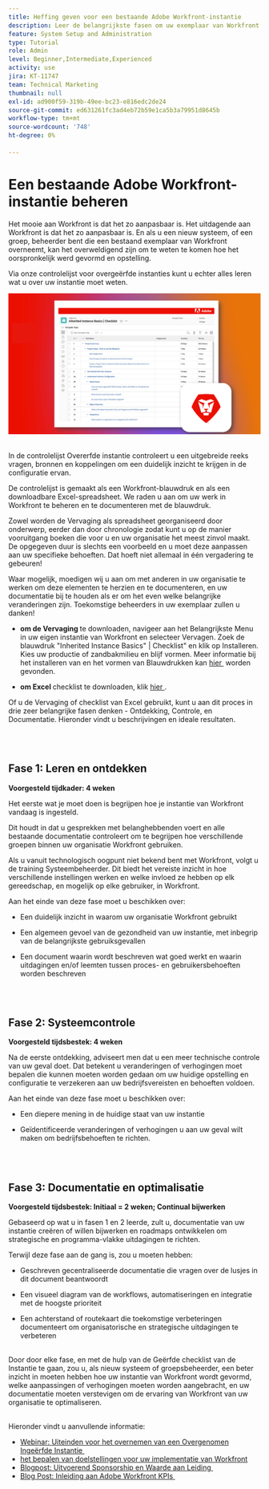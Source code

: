 ```yaml
---
title: Heffing geven voor een bestaande Adobe Workfront-instantie
description: Leer de belangrijkste fasen om uw exemplaar van Workfront als nieuw systeem of groepsbeheerder te evalueren, te begrijpen en te optimaliseren.
feature: System Setup and Administration
type: Tutorial
role: Admin
level: Beginner,Intermediate,Experienced
activity: use
jira: KT-11747
team: Technical Marketing
thumbnail: null
exl-id: ad900f59-319b-49ee-bc23-e816edc2de24
source-git-commit: ed631261fc3ad4eb72b59e1ca5b3a79951d8645b
workflow-type: tm+mt
source-wordcount: '748'
ht-degree: 0%

---
```


# Een bestaande Adobe Workfront-instantie beheren

Het mooie aan Workfront is dat het zo aanpasbaar is. Het uitdagende aan Workfront is dat het zo aanpasbaar is. En als u een nieuw systeem, of een groep, beheerder bent die een bestaand exemplaar van Workfront overneemt, kan het overweldigend zijn om te weten te komen hoe het oorspronkelijk werd gevormd en opstelling.

Via onze controlelijst voor overgeërfde instanties kunt u echter alles leren wat u over uw instantie moet weten.

![&#x200B; Geërfte instantie controlelijstbeeld &#x200B;](assets/wf-inherited-instance-image.png)
<br></br>

In de controlelijst Overerfde instantie controleert u een uitgebreide reeks vragen, bronnen en koppelingen om een duidelijk inzicht te krijgen in de configuratie ervan.

De controlelijst is gemaakt als een Workfront-blauwdruk en als een downloadbare Excel-spreadsheet. We raden u aan om uw werk in Workfront te beheren en te documenteren met de blauwdruk.

Zowel worden de Vervaging als spreadsheet georganiseerd door onderwerp, eerder dan door chronologie zodat kunt u op de manier vooruitgang boeken die voor u en uw organisatie het meest zinvol maakt. De opgegeven duur is slechts een voorbeeld en u moet deze aanpassen aan uw specifieke behoeften. Dat hoeft niet allemaal in één vergadering te gebeuren!

Waar mogelijk, moedigen wij u aan om met anderen in uw organisatie te werken om deze elementen te herzien en te documenteren, en uw documentatie bij te houden als er om het even welke belangrijke veranderingen zijn. Toekomstige beheerders in uw exemplaar zullen u danken!

* <b> om de Vervaging </b> te downloaden, navigeer aan het Belangrijkste Menu in uw eigen instantie van Workfront en selecteer Vervagen. Zoek de blauwdruk &quot;Inherited Instance Basics&quot; | Checklist&quot; en klik op Installeren. Kies uw productie of zandbakmilieu en blijf vormen. Meer informatie bij het installeren van en het vormen van Blauwdrukken kan [&#x200B; hier &#x200B;](https://experienceleague.adobe.com/docs/workfront/using/administration-and-setup/blueprints/blueprints-install.html?lang=nl-NL) worden gevonden.

* <b> om Excel </b> checklist te downloaden, klik [&#x200B; hier &#x200B;](assets/adobe-workfront-system-admin-playbook-inherited-instance.xlsx).

Of u de Vervaging of checklist van Excel gebruikt, kunt u aan dit proces in drie zeer belangrijke fasen denken - Ontdekking, Controle, en Documentatie. Hieronder vindt u beschrijvingen en ideale resultaten.

<br>
</br>

## Fase 1: Leren en ontdekken

<b> Voorgesteld tijdkader: 4 weken </b>

Het eerste wat je moet doen is begrijpen hoe je instantie van Workfront vandaag is ingesteld.

Dit houdt in dat u gesprekken met belanghebbenden voert en alle bestaande documentatie controleert om te begrijpen hoe verschillende groepen binnen uw organisatie Workfront gebruiken.

Als u vanuit technologisch oogpunt niet bekend bent met Workfront, volgt u de training Systeembeheerder. Dit biedt het vereiste inzicht in hoe verschillende instellingen werken en welke invloed ze hebben op elk gereedschap, en mogelijk op elke gebruiker, in Workfront.

Aan het einde van deze fase moet u beschikken over:

* Een duidelijk inzicht in waarom uw organisatie Workfront gebruikt

* Een algemeen gevoel van de gezondheid van uw instantie, met inbegrip van de belangrijkste gebruiksgevallen

* Een document waarin wordt beschreven wat goed werkt en waarin uitdagingen en/of leemten tussen proces- en gebruikersbehoeften worden beschreven
<br>
</br>

## Fase 2: Systeemcontrole

<b> Voorgesteld tijdsbestek: 4 weken </b>

Na de eerste ontdekking, adviseert men dat u een meer technische controle van uw geval doet. Dat betekent u veranderingen of verhogingen moet bepalen die kunnen moeten worden gedaan om uw huidige opstelling en configuratie te verzekeren aan uw bedrijfsvereisten en behoeften voldoen.

Aan het einde van deze fase moet u beschikken over:

* Een diepere mening in de huidige staat van uw instantie

* Geïdentificeerde veranderingen of verhogingen u aan uw geval wilt maken om bedrijfsbehoeften te richten.
<br>
</br>

## Fase 3: Documentatie en optimalisatie

<b> Voorgesteld tijdsbestek: Initiaal = 2 weken; Continual bijwerken </b>

Gebaseerd op wat u in fasen 1 en 2 leerde, zult u, documentatie van uw instantie creëren of willen bijwerken en roadmaps ontwikkelen om strategische en programma-vlakke uitdagingen te richten.

Terwijl deze fase aan de gang is, zou u moeten hebben:

* Geschreven gecentraliseerde documentatie die vragen over de lusjes in dit document beantwoordt

* Een visueel diagram van de workflows, automatiseringen en integratie met de hoogste prioriteit

* Een achterstand of routekaart die toekomstige verbeteringen documenteert om organisatorische en strategische uitdagingen te verbeteren

<br>
Door door elke fase, en met de hulp van de Geërfde checklist van de Instantie te gaan, zou u, als nieuw systeem of groepsbeheerder, een beter inzicht in moeten hebben hoe uw instantie van Workfront wordt gevormd, welke aanpassingen of verhogingen moeten worden aangebracht, en uw documentatie moeten verstevigen om de ervaring van Workfront van uw organisatie te optimaliseren.

<br>
</br>

Hieronder vindt u aanvullende informatie:
* [&#x200B; Webinar: Uiteinden voor het overnemen van een Overgenomen Ingeërfde Instantie &#x200B;](https://experienceleaguecommunities.adobe.com/t5/workfront-discussions/webinar-system-admin-essentials-tips-for-taking-over-an-existing/td-p/571873)
* [&#x200B; het bepalen van doelstellingen voor uw implementatie van Workfront &#x200B;](https://experienceleague.adobe.com/docs/workfront/using/administration-and-setup/get-started-administration/define-wf-goals-objectives.html?lang=nl-NL)
* [&#x200B; Blogpost: Uitvoerend Sponsorship en Waarde aan Leiding &#x200B;](https://experienceleaguecommunities.adobe.com/t5/workfront-blogs/customer-success-tips-executive-sponsorship-and-value-to/ba-p/518353)
* [&#x200B; Blog Post: Inleiding aan Adobe Workfront KPIs &#x200B;](https://experienceleaguecommunities.adobe.com/t5/workfront-blogs/kpi-dashboards-in-the-new-workfront-experience-introduction-to/ba-p/549001)
